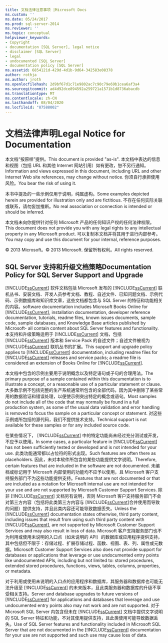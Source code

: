 ```yaml
---
title: 文档法律注意事项 |Microsoft Docs
ms.custom: ''
ms.date: 05/24/2017
ms.prod: sql-server-2014
ms.reviewer: ''
ms.topic: conceptual
helpviewer_keywords:
- Copyright
- documentation [SQL Server], legal notice
- disclaimer [SQL Server]
- legal
- undocumented [SQL Server]
- documentation policy [SQL Server]
ms.assetid: 6854121d-429d-4d1b-9d64-342583e08378
author: rothja
ms.author: jroth
ms.openlocfilehash: 2d9bf67d1c71e9802ac7c90c79e69b1cea6af3a4
ms.sourcegitcommit: ad4d92dce894592a259721a1571b1d8736abacdb
ms.translationtype: MT
ms.contentlocale: zh-CN
ms.lasthandoff: 08/04/2020
ms.locfileid: "87588002"
---
```

# <a name="legal-notice-for-documentation"></a><span data-ttu-id="c7d47-102">文档法律声明</span><span class="sxs-lookup"><span data-stu-id="c7d47-102">Legal Notice for Documentation</span></span>
  <span data-ttu-id="c7d47-103">本文档“按原样”提供。</span><span class="sxs-lookup"><span data-stu-id="c7d47-103">This document is provided "as-is".</span></span> <span data-ttu-id="c7d47-104">本文档中表达的信息和视图（包括 URL 和其他 Internet 网站引用）如有更改，恕不另行通知。</span><span class="sxs-lookup"><span data-stu-id="c7d47-104">Information and views expressed in this document, including URL and other Internet Web site references, may change without notice.</span></span> <span data-ttu-id="c7d47-105">你须自行承担使用风险。</span><span class="sxs-lookup"><span data-stu-id="c7d47-105">You bear the risk of using it.</span></span>  
  
 <span data-ttu-id="c7d47-106">本书中提及的一些示例仅用于说明，纯属虚构。</span><span class="sxs-lookup"><span data-stu-id="c7d47-106">Some examples depicted herein are provided for illustration only and are fictitious.</span></span> <span data-ttu-id="c7d47-107">不存在任何实际关联或联系，请勿妄加推断。</span><span class="sxs-lookup"><span data-stu-id="c7d47-107">No real association or connection is intended or should be inferred.</span></span>  
  
 <span data-ttu-id="c7d47-108">本文档未向你提供针对任何 Microsoft 产品的任何知识产权的任何法律权限。</span><span class="sxs-lookup"><span data-stu-id="c7d47-108">This document does not provide you with any legal rights to any intellectual property in any Microsoft product.</span></span> <span data-ttu-id="c7d47-109">可以复制本文档并将其用于进行内部参考。</span><span class="sxs-lookup"><span data-stu-id="c7d47-109">You may copy and use this document for your internal, reference purposes.</span></span>  
  
 <span data-ttu-id="c7d47-110">© 2013 Microsoft。</span><span class="sxs-lookup"><span data-stu-id="c7d47-110">© 2013 Microsoft.</span></span> <span data-ttu-id="c7d47-111">保留所有权利。</span><span class="sxs-lookup"><span data-stu-id="c7d47-111">All rights reserved.</span></span>  
  
## <a name="documentation-policy-for-sql-server-support-and-upgrade"></a><span data-ttu-id="c7d47-112">SQL Server 支持和升级文档策略</span><span class="sxs-lookup"><span data-stu-id="c7d47-112">Documentation Policy for SQL Server Support and Upgrade</span></span>  
 [!INCLUDE[ssCurrent](../includes/sscurrent-md.md)] <span data-ttu-id="c7d47-113">软件文档包括 Microsoft 发布的 [!INCLUDE[ssCurrent](../includes/sscurrent-md.md)] 联机丛书、安装文档、开发人员参考文档、教程、自述文件、已知问题文档、示例代码、示例数据库和知识库文章，这些文档都包含与 SQL Server 的特征和功能相关的内容。</span><span class="sxs-lookup"><span data-stu-id="c7d47-113">software documentation includes Microsoft Books Online for [!INCLUDE[ssCurrent](../includes/sscurrent-md.md)], installation documentation, developer reference documentation, tutorials,  readme files, known issues documents, sample code, sample databases, and Knowledge Base articles published by Microsoft- all contain content about SQL Server features and functionality.</span></span> <span data-ttu-id="c7d47-114">本支持和升级策略适用于 [!INCLUDE[ssCurrent](../includes/sscurrent-md.md)] 文档，包括 [!INCLUDE[ssCurrent](../includes/sscurrent-md.md)] 版本和 Service Pack 的自述文件；自述文件被视为 [!INCLUDE[ssCurrent](../includes/sscurrent-md.md)] 联机丛书的扩展。</span><span class="sxs-lookup"><span data-stu-id="c7d47-114">This support and upgrade policy applies to [!INCLUDE[ssCurrent](../includes/sscurrent-md.md)] documentation, including readme files for [!INCLUDE[ssCurrent](../includes/sscurrent-md.md)] releases and service packs; a readme file is considered an extension of Books Online for [!INCLUDE[ssCurrent](../includes/sscurrent-md.md)].</span></span>  
  
 <span data-ttu-id="c7d47-115">本文档中包含的示例主要用于说明概念以及特定语句或子句的合理用法。</span><span class="sxs-lookup"><span data-stu-id="c7d47-115">The primary purpose of a sample contained within this documentation is to illustrate a concept, or a reasonable use of a particular statement or clause.</span></span> <span data-ttu-id="c7d47-116">大多数示例不包括完整的生产系统通常所包含的全部代码，因为其中删除了某些常用的数据验证和错误处理，以便使示例突出特定的概念或语句。</span><span class="sxs-lookup"><span data-stu-id="c7d47-116">Most samples do not include all of the code that may normally be found in a full production system, as some of the usual data validation and error handling is removed to focus the sample on a particular concept or statement.</span></span> <span data-ttu-id="c7d47-117">对这些示例或所包括的源代码，我们不提供技术支持。</span><span class="sxs-lookup"><span data-stu-id="c7d47-117">Technical support is not available for these samples or for any included source code.</span></span>  
  
 <span data-ttu-id="c7d47-118">在某些情况下， [!INCLUDE[ssCurrent](../includes/sscurrent-md.md)] 中的特定功能尚未经过充分测试或开发，不应予以使用。</span><span class="sxs-lookup"><span data-stu-id="c7d47-118">In some cases, a particular feature in [!INCLUDE[ssCurrent](../includes/sscurrent-md.md)] has not been sufficiently tested or developed and is not intended for your use.</span></span> <span data-ttu-id="c7d47-119">此类功能通常都以占位符的形式出现。</span><span class="sxs-lookup"><span data-stu-id="c7d47-119">Such features are often there as placeholders.</span></span> <span data-ttu-id="c7d47-120">因此，未对本软件所包含的某些功能提供文字说明。</span><span class="sxs-lookup"><span data-stu-id="c7d47-120">Therefore, certain features that are included in the software are not documented.</span></span> <span data-ttu-id="c7d47-121">未编档或标记用于 Microsoft 内部使用的功能均不应予以使用，且 Microsoft 客户支持服务部门不为这些功能提供支持。</span><span class="sxs-lookup"><span data-stu-id="c7d47-121">Features that are not documented or that are included as a notation for Microsoft internal use are not intended for your use and are not supported by Microsoft Customer Support Services.</span></span> <span data-ttu-id="c7d47-122">除非 [!INCLUDE[ssCurrent](../includes/sscurrent-md.md)] 文档另有说明，否则 Microsoft 客户支持服务部门不会对第三方内容（包括将此类第三方内容与 [!INCLUDE[ssCurrent](../includes/sscurrent-md.md)]合并使用而导致的问题）提供支持，并且此类内容还可能导致数据丢失。</span><span class="sxs-lookup"><span data-stu-id="c7d47-122">Unless the [!INCLUDE[ssCurrent](../includes/sscurrent-md.md)] documentation states otherwise, third party content, including issues that result from using such third party content with [!INCLUDE[ssCurrent](../includes/sscurrent-md.md)], are not supported by Microsoft Customer Support Services and may also result in loss of data.</span></span> <span data-ttu-id="c7d47-123">Microsoft 客户支持服务部门也不为利用或使用未说明的入口点（如未说明的 API）的数据库或应用程序提供支持，其中包括但不限于：存储过程、扩展存储过程、函数、视图、表、列、属性或元数据。</span><span class="sxs-lookup"><span data-stu-id="c7d47-123">Microsoft Customer Support Services also does not provide support for databases or applications that leverage or use undocumented entry points like undocumented APIs, including but not limited to: stored procedures, extended stored procedures, functions, views, tables, columns, properties, or metadata.</span></span>  
  
 <span data-ttu-id="c7d47-124">对于利用或使用未说明的入口点的应用程序和数据库，其服务器和数据库也可能无法升级至 [!INCLUDE[ssCurrent](../includes/sscurrent-md.md)] 的未来版本，且此类服务器和数据库的升级不享受相关支持。</span><span class="sxs-lookup"><span data-stu-id="c7d47-124">Server and database upgrades to future versions of [!INCLUDE[ssCurrent](../includes/sscurrent-md.md)] for applications and databases that leverage and use undocumented entry points also may not work and are not supported.</span></span> <span data-ttu-id="c7d47-125">对于 Microsoft SQL Server 内包含但未在 [!INCLUDE[ssCurrent](../includes/sscurrent-md.md)] 文档中提供文字说明的 SQL Server 特征和功能，不对其使用提供支持，且此类使用可能导致数据丢失。</span><span class="sxs-lookup"><span data-stu-id="c7d47-125">Use of SQL Server features and functionality included in Microsoft SQL Server that are not documented in the [!INCLUDE[ssCurrent](../includes/sscurrent-md.md)] documentation for your use are not supported and such use may cause loss of data.</span></span>  
  
  
